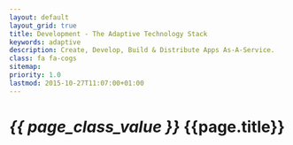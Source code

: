 ```yaml
---
layout: default
layout_grid: true
title: Development - The Adaptive Technology Stack
keywords: adaptive
description: Create, Develop, Build & Distribute Apps As-A-Service. 
class: fa fa-cogs
sitemap:
priority: 1.0
lastmod: 2015-10-27T11:07:00+01:00
---
```


<h1><i class="{{ page.class }}" style="width: 55px;">{{ page_class_value }}</i> {{page.title}}</h1>